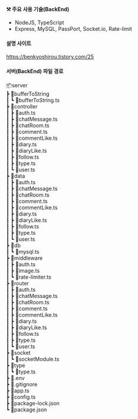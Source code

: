 #### ⚒ 주요 사용 기술(BackEnd)

-   NodeJS, TypeScript
-   Express, MySQL, PassPort, Socket.io, Rate-limit

#### 설명 사이트

https://benkyoshirou.tistory.com/25

#### 서버(BackEnd) 파일 경로

📦server <br/>
┣ 📂bufferToString <br/>
┃ ┗ 📜bufferToString.ts <br/>
┣ 📂controller <br/>
┃ ┣ 📜auth.ts <br/>
┃ ┣ 📜chatMessage.ts <br/>
┃ ┣ 📜chatRoom.ts <br/>
┃ ┣ 📜comment.ts <br/>
┃ ┣ 📜commentLike.ts <br/>
┃ ┣ 📜diary.ts <br/>
┃ ┣ 📜diaryLike.ts <br/>
┃ ┣ 📜follow.ts <br/>
┃ ┣ 📜type.ts <br/>
┃ ┗ 📜user.ts <br/>
┣ 📂data <br/>
┃ ┣ 📜auth.ts <br/>
┃ ┣ 📜chatMessage.ts <br/>
┃ ┣ 📜chatRoom.ts <br/>
┃ ┣ 📜comment.ts <br/>
┃ ┣ 📜commentLike.ts <br/>
┃ ┣ 📜diary.ts <br/>
┃ ┣ 📜diaryLike.ts <br/>
┃ ┣ 📜follow.ts <br/>
┃ ┣ 📜type.ts <br/>
┃ ┗ 📜user.ts <br/>
┣ 📂db <br/>
┃ ┗ 📜mysql.ts <br/>
┣ 📂middleware <br/>
┃ ┣ 📜auth.ts <br/>
┃ ┣ 📜image.ts <br/>
┃ ┗ 📜rate-limiter.ts <br/>
┣ 📂router <br/>
┃ ┣ 📜auth.ts <br/>
┃ ┣ 📜chatMessage.ts <br/>
┃ ┣ 📜chatRoom.ts <br/>
┃ ┣ 📜comment.ts <br/>
┃ ┣ 📜commentLike.ts <br/>
┃ ┣ 📜diary.ts <br/>
┃ ┣ 📜diaryLike.ts <br/>
┃ ┣ 📜follow.ts <br/>
┃ ┣ 📜type.ts <br/>
┃ ┗ 📜user.ts <br/>
┣ 📂socket <br/>
┃ ┗ 📜socketModule.ts <br/>
┣ 📂type <br/>
┃ ┗ 📜type.ts <br/>
┣ 📜.env <br/>
┣ 📜.gitignore <br/>
┣ 📜app.ts <br/>
┣ 📜config.ts <br/>
┣ 📜package-lock.json <br/>
┗ 📜package.json <br/>
